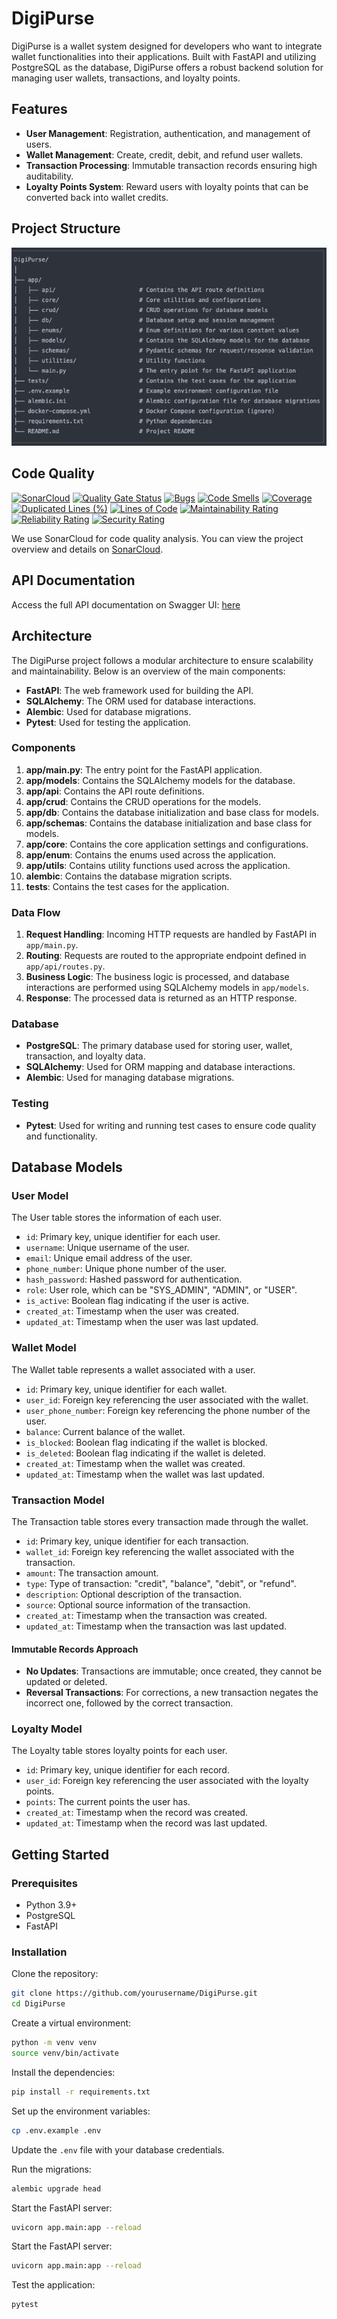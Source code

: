 # DigiPurse

DigiPurse is a wallet system designed for developers who want to integrate wallet functionalities into their applications. Built with FastAPI and utilizing PostgreSQL as the database, DigiPurse offers a robust backend solution for managing user wallets, transactions, and loyalty points.

## Features

- **User Management**: Registration, authentication, and management of users.
- **Wallet Management**: Create, credit, debit, and refund user wallets.
- **Transaction Processing**: Immutable transaction records ensuring high auditability.
- **Loyalty Points System**: Reward users with loyalty points that can be converted back into wallet credits.

## Project Structure

![Project Structure](./project-structure.png)


## Code Quality

 [![SonarCloud](https://sonarcloud.io/images/project_badges/sonarcloud-white.svg)](https://sonarcloud.io/summary/new_code?id=Kachielite_digi-purse) [![Quality Gate Status](https://sonarcloud.io/api/project_badges/measure?project=Kachielite_digi-purse&metric=alert_status)](https://sonarcloud.io/summary/new_code?id=Kachielite_digi-purse) [![Bugs](https://sonarcloud.io/api/project_badges/measure?project=Kachielite_digi-purse&metric=bugs)](https://sonarcloud.io/summary/new_code?id=Kachielite_digi-purse) [![Code Smells](https://sonarcloud.io/api/project_badges/measure?project=Kachielite_digi-purse&metric=code_smells)](https://sonarcloud.io/summary/new_code?id=Kachielite_digi-purse) [![Coverage](https://sonarcloud.io/api/project_badges/measure?project=Kachielite_digi-purse&metric=coverage)](https://sonarcloud.io/summary/new_code?id=Kachielite_digi-purse) [![Duplicated Lines (%)](https://sonarcloud.io/api/project_badges/measure?project=Kachielite_digi-purse&metric=duplicated_lines_density)](https://sonarcloud.io/summary/new_code?id=Kachielite_digi-purse) [![Lines of Code](https://sonarcloud.io/api/project_badges/measure?project=Kachielite_digi-purse&metric=ncloc)](https://sonarcloud.io/summary/new_code?id=Kachielite_digi-purse) [![Maintainability Rating](https://sonarcloud.io/api/project_badges/measure?project=Kachielite_digi-purse&metric=sqale_rating)](https://sonarcloud.io/summary/new_code?id=Kachielite_digi-purse) [![Reliability Rating](https://sonarcloud.io/api/project_badges/measure?project=Kachielite_digi-purse&metric=reliability_rating)](https://sonarcloud.io/summary/new_code?id=Kachielite_digi-purse) [![Security Rating](https://sonarcloud.io/api/project_badges/measure?project=Kachielite_digi-purse&metric=security_rating)](https://sonarcloud.io/summary/new_code?id=Kachielite_digi-purse)

We use SonarCloud for code quality analysis. You can view the project overview and details on [SonarCloud](https://sonarcloud.io/project/overview?id=Kachielite_digi-purse).

## API Documentation

Access the full API documentation on Swagger UI: [here](https://digi-purse.onrender.com/docs)

## Architecture

The DigiPurse project follows a modular architecture to ensure scalability and maintainability. Below is an overview of the main components:

- **FastAPI**: The web framework used for building the API.
- **SQLAlchemy**: The ORM used for database interactions.
- **Alembic**: Used for database migrations.
- **Pytest**: Used for testing the application.

### Components

1. **app/main.py**: The entry point for the FastAPI application.
2. **app/models**: Contains the SQLAlchemy models for the database.
3. **app/api**: Contains the API route definitions.
4. **app/crud**: Contains the CRUD operations for the models.
5. **app/db**: Contains the database initialization and base class for models.
6. **app/schemas**: Contains the database initialization and base class for models.
7. **app/core**: Contains the core application settings and configurations.
8. **app/enum**: Contains the enums used across the application.
9. **app/utils**: Contains utility functions used across the application.
10. **alembic**: Contains the database migration scripts.
11. **tests**: Contains the test cases for the application.

### Data Flow

1. **Request Handling**: Incoming HTTP requests are handled by FastAPI in `app/main.py`.
2. **Routing**: Requests are routed to the appropriate endpoint defined in `app/api/routes.py`.
3. **Business Logic**: The business logic is processed, and database interactions are performed using SQLAlchemy models in `app/models`.
4. **Response**: The processed data is returned as an HTTP response.

### Database

- **PostgreSQL**: The primary database used for storing user, wallet, transaction, and loyalty data.
- **SQLAlchemy**: Used for ORM mapping and database interactions.
- **Alembic**: Used for managing database migrations.

### Testing

- **Pytest**: Used for writing and running test cases to ensure code quality and functionality.

## Database Models

### User Model

The User table stores the information of each user.

- `id`: Primary key, unique identifier for each user.
- `username`: Unique username of the user.
- `email`: Unique email address of the user.
- `phone_number`: Unique phone number of the user.
- `hash_password`: Hashed password for authentication.
- `role`: User role, which can be "SYS_ADMIN", "ADMIN", or "USER".
- `is_active`: Boolean flag indicating if the user is active.
- `created_at`: Timestamp when the user was created.
- `updated_at`: Timestamp when the user was last updated.

### Wallet Model

The Wallet table represents a wallet associated with a user.

- `id`: Primary key, unique identifier for each wallet.
- `user_id`: Foreign key referencing the user associated with the wallet.
- `user_phone_number`: Foreign key referencing the phone number of the user.
- `balance`: Current balance of the wallet.
- `is_blocked`: Boolean flag indicating if the wallet is blocked.
- `is_deleted`: Boolean flag indicating if the wallet is deleted.
- `created_at`: Timestamp when the wallet was created.
- `updated_at`: Timestamp when the wallet was last updated.

### Transaction Model

The Transaction table stores every transaction made through the wallet.

- `id`: Primary key, unique identifier for each transaction.
- `wallet_id`: Foreign key referencing the wallet associated with the transaction.
- `amount`: The transaction amount.
- `type`: Type of transaction: "credit", "balance", "debit", or "refund".
- `description`: Optional description of the transaction.
- `source`: Optional source information of the transaction.
- `created_at`: Timestamp when the transaction was created.
- `updated_at`: Timestamp when the transaction was last updated.

#### Immutable Records Approach

- **No Updates**: Transactions are immutable; once created, they cannot be updated or deleted.
- **Reversal Transactions**: For corrections, a new transaction negates the incorrect one, followed by the correct transaction.

### Loyalty Model

The Loyalty table stores loyalty points for each user.

- `id`: Primary key, unique identifier for each record.
- `user_id`: Foreign key referencing the user associated with the loyalty points.
- `points`: The current points the user has.
- `created_at`: Timestamp when the record was created.
- `updated_at`: Timestamp when the record was last updated.



## Getting Started

### Prerequisites

- Python 3.9+
- PostgreSQL
- FastAPI

### Installation

Clone the repository:

```bash
git clone https://github.com/yourusername/DigiPurse.git
cd DigiPurse
```

Create a virtual environment:

```bash
python -m venv venv
source venv/bin/activate
```

Install the dependencies:

```bash
pip install -r requirements.txt
```

Set up the environment variables:

```bash
cp .env.example .env
```

Update the `.env` file with your database credentials.

Run the migrations:

```bash
alembic upgrade head
```

Start the FastAPI server:

```bash
uvicorn app.main:app --reload
```

Start the FastAPI server:

```bash
uvicorn app.main:app --reload
```

Test the application:

```bash
pytest
```
